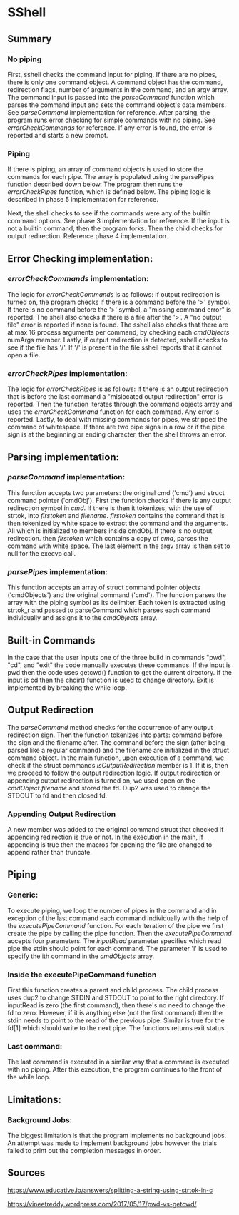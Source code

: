 # SShell
## Summary

### No piping
First, sshell checks the command input for piping. If there are no pipes, there
is only one command object. A command object has the command, redirection
flags, number of arguments in the command, and an argv array. The command
input is passed into the *parseCommand* function which parses the command
input and sets the command object's data members. See *parseCommand*
implementation for reference. After parsing, the program runs error
checking for simple commands with no piping. See *errorCheckCommands* for
reference. If any error is found, the error is reported and starts a new prompt.

### Piping
If there is piping, an array of command objects is used to store the
commands for each pipe. The array is populated using the parsePipes function
described down below. The program then runs the *errorCheckPipes* function,
which is defined below. The piping logic is described in phase 5
implementation for reference.

Next, the shell checks to see if the commands were any of the builtin command
options. See phase 3 implementation for reference. If the input is not a
builtin command, then the program forks. Then the child checks for output
redirection. Reference phase 4 implementation.

## Error Checking implementation:
### *errorCheckCommands* implementation:
The logic for *errorCheckCommands* is as follows: If output redirection is
turned on, the program checks if there is a command
before the '>' symbol. If there is no command before the '>' symbol, a
"missing command error" is reported. The shell also checks if there is a 
file after the '>'. A "no output file" error is reported if none is found. The
sshell also checks that there are at max 16 process arguments per command,
by checking each *cmdObjects* numArgs member. Lastly, if output redirection
is detected, sshell checks to see if the file has '/'. If '/' is present in
the file sshell reports that it cannot open a file.

### *errorCheckPipes* implementation:
The logic for *errorCheckPipes* is as follows: If there is an output
redirection that is before the last command a "mislocated output
redirection" error is reported. Then the function iterates through the
command objects array and uses the *errorCheckCommand* function for each
command. Any error is reported. Lastly, to deal with missing commands for
pipes, we stripped the command of whitespace. If there are two pipe signs in
a row or if the pipe sign is at the beginning or ending character, then the
shell throws an error.

## Parsing implementation:
### *parseCommand* implementation:
This function accepts two parameters: the original cmd ('cmd') and struct 
command pointer ('cmdObj'). First the function checks if there is any output 
redirection symbol in *cmd*. If there is then it tokenizes, with the use of strtok, 
into *firstoken* and *filename*. *firstoken* contains the command that is then
tokenized by white space to extract the command and the arguments. All which
is initialized to members inside cmdObj. If there is no output redirection. then
*firstoken* which contains a copy of *cmd*, parses the command with white space.
The last element in the argv array is then set to null for the execvp call.

### *parsePipes* implementation:
This function accepts an array of struct command pointer objects ('cmdObjects')
and the original command ('cmd'). The function parses the array with the
piping symbol as its delimiter. Each token is extracted using strtok_r and
passed to parseCommand which parses each command individually and assigns it
to the *cmdObjects* array.

## Built-in Commands
In the case that the user inputs one of the three build in commands "pwd", "cd",
and "exit" the code manually executes these commands. If the input is pwd
then the code uses getcwd() function to get the current directory. If the input
is cd then the chdir() function is used to  change directory. Exit is implemented
by breaking the while loop.

## Output Redirection
The *parseCommand* method checks for the occurrence of any output redirection
sign. Then the function tokenizes into parts: command before the sign and
the filename after. The command before the sign (after being parsed like a
regular command) and the filename are initialized in the struct command
object. In the main function, upon execution of a command, we check if the
struct commands *isOutputRedirection* member is 1. If it is, then we proceed to
follow the output redirection logic. If output redirection or appending output 
redirection is turned on, we used open on the *cmdObject.filename* and stored 
the fd. Dup2 was used to change the STDOUT to fd and then closed fd. 

### Appending Output Redirection
A new member was added to the original command struct that checked if
appending redirection is true or not. In the execution in the main, if 
appending is true then the macros for opening the file are changed to append 
rather than truncate.

## Piping
### Generic:
To execute piping, we loop the number of pipes in the command and
in exception of the last command each command individually with the
help of the *executePipeCommand* function. For each iteration of the pipe we
first create the pipe by calling the pipe function. Then the
*executePipeCommand* accepts four parameters. The *inputRead* parameter
specifies which read pipe the stdin should point for each command. The parameter
'i' is used to specify the ith command in the *cmdObjects* array.

### Inside the executePipeCommand function
First this function creates a parent and child process. The child process
uses dup2 to change STDIN and STDOUT to point to the right directory. If
inputRead is zero (the first command), then there's no need to change the fd to 
zero. However, if it is anything else (not the first command) then the stdin 
needs to point to the read of the previous pipe. Similar is true for the fd[1] 
which should write to the next pipe. The functions returns exit status.

### Last command:
The last command is executed in a similar way that a command is executed
with no piping. After this execution, the program continues to the front of
the while loop.

## Limitations:
### Background Jobs:
The biggest limitation is that the program implements no background jobs. An
attempt was made to implement background jobs however the trials failed to
print out the completion messages in order. 

## Sources

https://www.educative.io/answers/splitting-a-string-using-strtok-in-c

https://vineetreddy.wordpress.com/2017/05/17/pwd-vs-getcwd/
